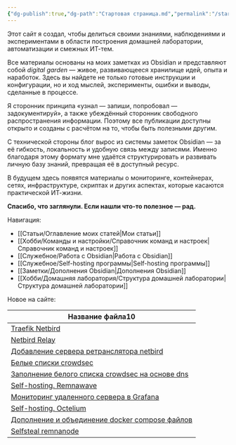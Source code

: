 ```yaml
---
{"dg-publish":true,"dg-path":"Стартовая страница.md","permalink":"/startovaya-stranicza/","hide":true,"tags":["gardenEntry"],"created":"2024-09-02 20:49","updated":"2024-09-03T15:38:36+03:00"}
---
```


Этот сайт я создал, чтобы делиться своими знаниями, наблюдениями и экспериментами в области построения домашней лаборатории, автоматизации и смежных ИТ-тем.

Все материалы основаны на моих заметках из Obsidian и представляют собой _digital garden_ — живое, развивающееся хранилище идей, опыта и наработок. Здесь вы найдете не только готовые инструкции и конфигурации, но и ход мыслей, эксперименты, ошибки и выводы, сделанные в процессе.

Я сторонник принципа «узнал — запиши, попробовал — задокументируй», а также убеждённый сторонник свободного распространения информации. Поэтому все публикации доступны открыто и созданы с расчётом на то, чтобы быть полезными другим.

С технической стороны блог вырос из системы заметок Obsidian — за её гибкость, локальность и удобную связь между записями. Именно благодаря этому формату мне удаётся структурировать и развивать личную базу знаний, превращая её в доступный ресурс.

В будущем здесь появятся материалы о мониторинге, контейнерах, сетях, инфраструктуре, скриптах и других аспектах, которые касаются практической ИТ-жизни.

**Спасибо, что заглянули. Если нашли что-то полезное — рад.**

Навигация:
- [[Статьи/Оглавление моих статей\|Мои статьи]]
- [[Хобби/Команды и настройки/Справочник команд и настроек\|Справочник команд и настроек]]
- [[Служебное/Работа с Obsidian\|Работа с Obsidian]]
- [[Служебное/Self-hosting программы\|Self-hosting программы]]
- [[Заметки/Дополнения Obsidian\|Дополнения Obsidian]]
- [[Хобби/Домашняя лаборатория/Структура домашней лаборатории\|Структура домашней лаборатории]]

Новое на сайте:

<div><table class="dataview table-view-table"><thead class="table-view-thead"><tr class="table-view-tr-header"><th class="table-view-th"><span>Название файла</span><span class="dataview small-text">10</span></th></tr></thead><tbody class="table-view-tbody"><tr><td><span><a data-tooltip-position="top" aria-label="Хобби/Конфиги/Traefik Netbird.md" data-href="Хобби/Конфиги/Traefik Netbird.md" href="Хобби/Конфиги/Traefik Netbird.md" class="internal-link data-link-icon data-link-icon-after data-link-text" target="_blank" rel="noopener nofollow" data-link-tags="" data-link-type="conf" data-link-path="Хобби/Конфиги/Traefik Netbird.md" style="--data-link-type: conf; --data-link-path: Хобби/Конфиги/Traefik Netbird.md;">Traefik Netbird</a></span></td></tr><tr><td><span><a data-tooltip-position="top" aria-label="Хобби/Docker compose/Netbird Relay.md" data-href="Хобби/Docker compose/Netbird Relay.md" href="Хобби/Docker compose/Netbird Relay.md" class="internal-link data-link-icon data-link-icon-after data-link-text" target="_blank" rel="noopener nofollow" data-link-tags="" data-link-type="docker-compose" data-link-path="Хобби/Docker compose/Netbird Relay.md" style="--data-link-type: docker-compose; --data-link-path: Хобби/Docker compose/Netbird Relay.md;">Netbird Relay</a></span></td></tr><tr><td><span><a data-tooltip-position="top" aria-label="Заметки/Добавление сервера ретранслятора netbird.md" data-href="Заметки/Добавление сервера ретранслятора netbird.md" href="Заметки/Добавление сервера ретранслятора netbird.md" class="internal-link data-link-icon data-link-icon-after data-link-text" target="_blank" rel="noopener nofollow" data-link-tags="" data-link-type="note" data-link-path="Заметки/Добавление сервера ретранслятора netbird.md" style="--data-link-type: note; --data-link-path: Заметки/Добавление сервера ретранслятора netbird.md;">Добавление сервера ретранслятора netbird</a></span></td></tr><tr><td><span><a data-tooltip-position="top" aria-label="Заметки/Белые списки crowdsec.md" data-href="Заметки/Белые списки crowdsec.md" href="Заметки/Белые списки crowdsec.md" class="internal-link data-link-icon data-link-icon-after data-link-text" target="_blank" rel="noopener nofollow" data-link-tags="" data-link-type="note" data-link-path="Заметки/Белые списки crowdsec.md" style="--data-link-type: note; --data-link-path: Заметки/Белые списки crowdsec.md;">Белые списки crowdsec</a></span></td></tr><tr><td><span><a data-tooltip-position="top" aria-label="Заметки/Заполнение белого списка crowdsec на основе dns.md" data-href="Заметки/Заполнение белого списка crowdsec на основе dns.md" href="Заметки/Заполнение белого списка crowdsec на основе dns.md" class="internal-link data-link-icon data-link-icon-after data-link-text" target="_blank" rel="noopener nofollow" data-link-tags="" data-link-type="note" data-link-path="Заметки/Заполнение белого списка crowdsec на основе dns.md" style="--data-link-type: note; --data-link-path: Заметки/Заполнение белого списка crowdsec на основе dns.md;">Заполнение белого списка crowdsec на основе dns</a></span></td></tr><tr><td><span><a data-tooltip-position="top" aria-label="Заметки/Self-hosting. Remnawave.md" data-href="Заметки/Self-hosting. Remnawave.md" href="Заметки/Self-hosting. Remnawave.md" class="internal-link data-link-icon data-link-icon-after data-link-text" target="_blank" rel="noopener nofollow" data-link-tags="" data-link-type="note" data-link-path="Заметки/Self-hosting. Remnawave.md" style="--data-link-type: note; --data-link-path: Заметки/Self-hosting. Remnawave.md;">Self-hosting. Remnawave</a></span></td></tr><tr><td><span><a data-tooltip-position="top" aria-label="Заметки/Мониторинг удаленного сервера в Grafana.md" data-href="Заметки/Мониторинг удаленного сервера в Grafana.md" href="Заметки/Мониторинг удаленного сервера в Grafana.md" class="internal-link data-link-icon data-link-icon-after data-link-text" target="_blank" rel="noopener nofollow" data-link-tags="" data-link-type="note" data-link-path="Заметки/Мониторинг удаленного сервера в Grafana.md" style="--data-link-type: note; --data-link-path: Заметки/Мониторинг удаленного сервера в Grafana.md;">Мониторинг удаленного сервера в Grafana</a></span></td></tr><tr><td><span><a data-tooltip-position="top" aria-label="Заметки/Self-hosting. Octelium.md" data-href="Заметки/Self-hosting. Octelium.md" href="Заметки/Self-hosting. Octelium.md" class="internal-link data-link-icon data-link-icon-after data-link-text" target="_blank" rel="noopener nofollow" data-link-tags="" data-link-type="note" data-link-path="Заметки/Self-hosting. Octelium.md" style="--data-link-type: note; --data-link-path: Заметки/Self-hosting. Octelium.md;">Self-hosting. Octelium</a></span></td></tr><tr><td><span><a data-tooltip-position="top" aria-label="Заметки/Дополнение и объединение docker compose файлов.md" data-href="Заметки/Дополнение и объединение docker compose файлов.md" href="Заметки/Дополнение и объединение docker compose файлов.md" class="internal-link data-link-icon data-link-icon-after data-link-text" target="_blank" rel="noopener nofollow" data-link-tags="" data-link-type="note" data-link-path="Заметки/Дополнение и объединение docker compose файлов.md" style="--data-link-type: note; --data-link-path: Заметки/Дополнение и объединение docker compose файлов.md;">Дополнение и объединение docker compose файлов</a></span></td></tr><tr><td><span><a data-tooltip-position="top" aria-label="Хобби/Команды и настройки/Selfsteal remnanode.md" data-href="Хобби/Команды и настройки/Selfsteal remnanode.md" href="Хобби/Команды и настройки/Selfsteal remnanode.md" class="internal-link data-link-icon data-link-icon-after data-link-text" target="_blank" rel="noopener nofollow" data-link-tags="" data-link-type="comand" data-link-path="Хобби/Команды и настройки/Selfsteal remnanode.md" style="--data-link-type: comand; --data-link-path: Хобби/Команды и настройки/Selfsteal remnanode.md;">Selfsteal remnanode</a></span></td></tr></tbody></table></div>
